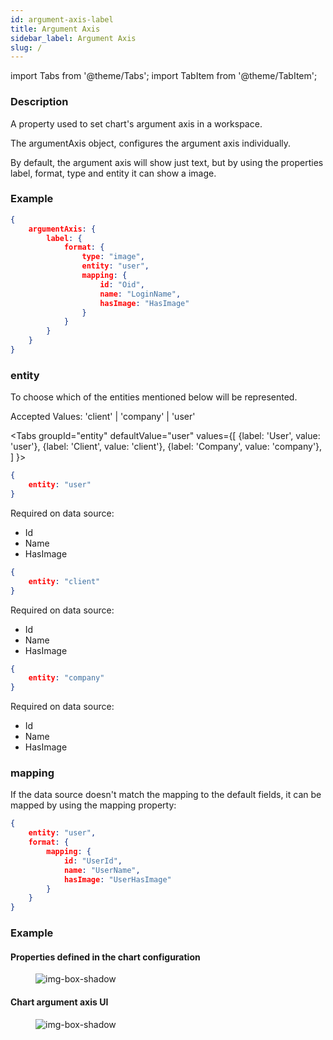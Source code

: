 ```yaml
---
id: argument-axis-label
title: Argument Axis
sidebar_label: Argument Axis
slug: /
---
```


import Tabs from '@theme/Tabs';
import TabItem from '@theme/TabItem';

### Description
A property used to set chart's argument axis in a workspace. 

The argumentAxis object, configures the argument axis individually.

By default, the argument axis will show just text, but by using the properties label, format, type and entity it can show a image.

### Example

```json
{
    argumentAxis: {
        label: {
            format: {
                type: "image",
                entity: "user",
                mapping: {
                    id: "Oid",
                    name: "LoginName",
                    hasImage: "HasImage"
                }
            }
        }
    }
}
```

### entity
To choose which of the entities mentioned below will be represented.

Accepted Values: 'client' | 'company' | 'user' 

<Tabs
  groupId="entity"
  defaultValue="user"
  values={[
    {label: 'User', value: 'user'},
    {label: 'Client', value: 'client'},
    {label: 'Company', value: 'company'},
  ]
}>
<TabItem value="user">

```json
{
    entity: "user"
}
```

Required on data source:
- Id
- Name
- HasImage

</TabItem>
<TabItem value="client">

```json
{
    entity: "client"
}
```

Required on data source:
- Id
- Name
- HasImage

</TabItem>
<TabItem value="company">

```json
{
    entity: "company"
}
```

Required on data source:
- Id
- Name
- HasImage

</TabItem>
</Tabs>

### mapping

If the data source doesn't match the mapping to the default fields, it can be mapped by using the mapping property:
```json
{
    entity: "user",
    format: {
        mapping: {
            id: "UserId",
            name: "UserName",
            hasImage: "UserHasImage"
        }
    }
}
```

### Example

#### Properties defined in the chart configuration
<figure>

![img-box-shadow](/img/craft/panels/chart/argumentAxis/image-label-properties.png)
</figure>

#### Chart argument axis UI
<figure>

![img-box-shadow](/img/craft/panels/chart/argumentAxis/argument-axis-ui.png)
</figure>